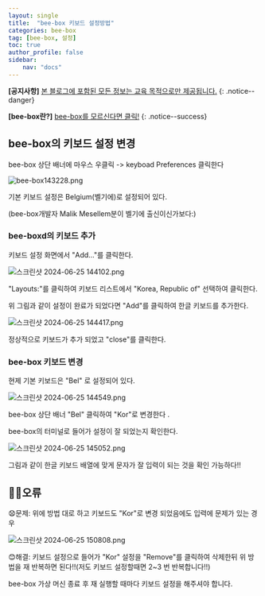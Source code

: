 ```yaml
---
layout: single
title:  "bee-box 키보드 설정방법"
categories: bee-box
tag: [bee-box, 설정]
toc: true
author_profile: false
sidebar:
    nav: "docs"
---
```

**[공지사항]** [본 블로그에 포함된 모든 정보는 교육 목적으로만 제공됩니다.](https://weo0o0.github.io/notice/notice/)
{: .notice--danger}

**[bee-box란?]** [bee-box를 모르신다면 클릭!](https://weo0o0.github.io/bee-box/bee-box/)
{: .notice--success}

## bee-box의 키보드 설정 변경

bee-box 상단 배너에 마우스 우클릭 -> keyboad Preferences 클릭한다

![bee-box143228.png](../images/2024-06-25-bee-box-Keyboard-settings/271145c2bcdcb9b181d688ebc5bb05f3a2e9a531.png)

기본 키보드 설정은 Belgium(벨기에)로 설정되어 있다. 

(bee-box개발자 Malik Mesellem분이 벨기에 출신이신가보다:)

### bee-boxd의 키보드 추가

키보드 설정 화면에서 "Add..."를 클릭한다.

![스크린샷 2024-06-25 144102.png](../images/2024-06-25-bee-box-Keyboard-settings/4dd94103dba1829796df0de7cf4d9e7995cfa63d.png)

"Layouts:"를 클릭하여 키보드 리스트에서 "Korea, Republic of" 선택하여 클릭한다.

위 그림과 같이 설정이 완료가 되었다면 "Add"를 클릭하여 한글 키보드를 추가한다.

![스크린샷 2024-06-25 144417.png](../images/2024-06-25-bee-box-Keyboard-settings/3af79b9dec0616006a30f7550e54154ea5b087b1.png)

정상적으로 키보드가 추가 되었고 "close"를 클릭한다.

### bee-box 키보드 변경

현제 기본 키보드은 "Bel" 로 설정되어 있다.

![스크린샷 2024-06-25 144549.png](../images/2024-06-25-bee-box-Keyboard-settings/5641621b6fd475a5df9a27b95d0fa9d288e74a6e.png)

bee-box 상단 배너 "Bel" 클릭하여 "Kor"로 변경한다 .

bee-box의 터미널로 들어가 설정이 잘 되었는지 확인한다.

![스크린샷 2024-06-25 145052.png](../images/2024-06-25-bee-box-Keyboard-settings/2d9675851ebae792668ee80154f847a6f3ae0507.png)

그림과 같이 한글 키보드 배열에 맞게 문자가 잘 입력이 되는 것을 확인 가능하다!!

## 🤦‍♂️오류

😧문제: 위에 방법 대로 하고 키보드도 "Kor"로 변경 되었음에도 입력에 문제가 있는 경우 

![스크린샷 2024-06-25 150808.png](../images/2024-06-25-bee-box-Keyboard-settings/9686a2d81178fd883277431529cc9ac42c957ec2.png)

😊해결: 키보드 설정으로 들어가 "Kor" 설정을 "Remove"를 클릭하여 삭제한뒤 위 방법을 재 반복하면 된다!!(저도 키보드 설정할때면 2~3 번 반복합니다!!)

bee-box 가상 머신 종료 후 재 실행할 때마다 키보드 설정을 해주셔야 합니다.